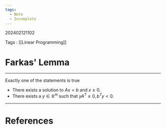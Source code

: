 ```yaml
---
tags:
  - Note
  - Incomplete
---
```

202402121102

Tags : [[Linear Programming]]
# Farkas' Lemma
---
Exactly one of the statements is true
- There exists a solution to $Ax = b$ and $x \geq 0$.
- There exists a $y \in \mathbb{R}^m$ such that $yA^T \geq 0, b^Ty<0$.


---
# References
